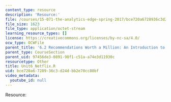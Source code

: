 ```yaml
---
content_type: resource
description: 'Resource:'
file: /courses/15-071-the-analytics-edge-spring-2017/bce720a6728936c3d24dbb2e70cc80bf_Unit6_Netflix.R
file_size: 1623
file_type: application/octet-stream
learning_resource_types: []
license: https://creativecommons.org/licenses/by-nc-sa/4.0/
ocw_type: OCWFile
parent_title: '6.2 Recommendations Worth a Million: An Introduction to Clustering '
parent_type: CourseSection
parent_uid: 97456de3-0891-98f1-c51a-a74e3d11930c
resourcetype: Other
title: Unit6_Netflix.R
uid: bce720a6-7289-36c3-d24d-bb2e70cc80bf
video_metadata:
  youtube_id: null
---
```

Resource: